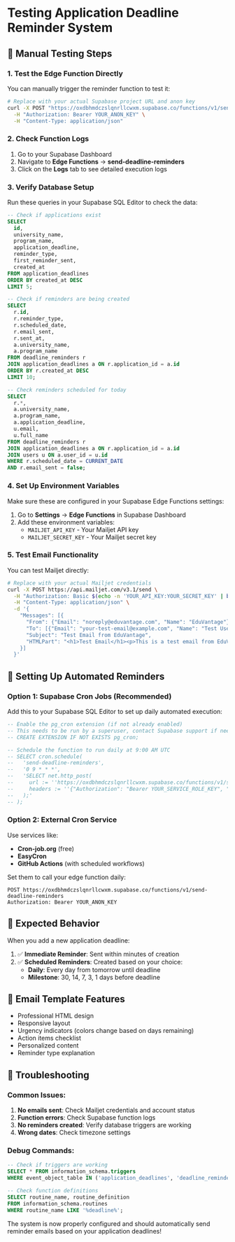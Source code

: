 # Testing Application Deadline Reminder System

## 🧪 Manual Testing Steps

### 1. **Test the Edge Function Directly**

You can manually trigger the reminder function to test it:

```bash
# Replace with your actual Supabase project URL and anon key
curl -X POST "https://oxdbhmdczslqnrllcwxm.supabase.co/functions/v1/send-deadline-reminders" \
  -H "Authorization: Bearer YOUR_ANON_KEY" \
  -H "Content-Type: application/json"
```

### 2. **Check Function Logs**

1. Go to your Supabase Dashboard
2. Navigate to **Edge Functions** → **send-deadline-reminders**
3. Click on the **Logs** tab to see detailed execution logs

### 3. **Verify Database Setup**

Run these queries in your Supabase SQL Editor to check the data:

```sql
-- Check if applications exist
SELECT 
  id, 
  university_name, 
  program_name,
  application_deadline, 
  reminder_type, 
  first_reminder_sent,
  created_at
FROM application_deadlines 
ORDER BY created_at DESC 
LIMIT 5;

-- Check if reminders are being created
SELECT 
  r.id,
  r.reminder_type,
  r.scheduled_date,
  r.email_sent,
  r.sent_at,
  a.university_name,
  a.program_name
FROM deadline_reminders r
JOIN application_deadlines a ON r.application_id = a.id
ORDER BY r.created_at DESC 
LIMIT 10;

-- Check reminders scheduled for today
SELECT 
  r.*,
  a.university_name,
  a.program_name,
  a.application_deadline,
  u.email,
  u.full_name
FROM deadline_reminders r
JOIN application_deadlines a ON r.application_id = a.id
JOIN users u ON a.user_id = u.id
WHERE r.scheduled_date = CURRENT_DATE
AND r.email_sent = false;
```

### 4. **Set Up Environment Variables**

Make sure these are configured in your Supabase Edge Functions settings:

1. Go to **Settings** → **Edge Functions** in Supabase Dashboard
2. Add these environment variables:
   - `MAILJET_API_KEY` - Your Mailjet API key
   - `MAILJET_SECRET_KEY` - Your Mailjet secret key

### 5. **Test Email Functionality**

You can test Mailjet directly:

```bash
# Replace with your actual Mailjet credentials
curl -X POST https://api.mailjet.com/v3.1/send \
  -H "Authorization: Basic $(echo -n 'YOUR_API_KEY:YOUR_SECRET_KEY' | base64)" \
  -H "Content-Type: application/json" \
  -d '{
    "Messages": [{
      "From": {"Email": "noreply@eduvantage.com", "Name": "EduVantage"},
      "To": [{"Email": "your-test-email@example.com", "Name": "Test User"}],
      "Subject": "Test Email from EduVantage",
      "HTMLPart": "<h1>Test Email</h1><p>This is a test email from EduVantage deadline reminder system.</p>"
    }]
  }'
```

## 🔧 **Setting Up Automated Reminders**

### Option 1: Supabase Cron Jobs (Recommended)

Add this to your Supabase SQL Editor to set up daily automated execution:

```sql
-- Enable the pg_cron extension (if not already enabled)
-- This needs to be run by a superuser, contact Supabase support if needed
-- CREATE EXTENSION IF NOT EXISTS pg_cron;

-- Schedule the function to run daily at 9:00 AM UTC
-- SELECT cron.schedule(
--   'send-deadline-reminders',
--   '0 9 * * *',
--   'SELECT net.http_post(
--     url := ''https://oxdbhmdczslqnrllcwxm.supabase.co/functions/v1/send-deadline-reminders'',
--     headers := ''{"Authorization": "Bearer YOUR_SERVICE_ROLE_KEY", "Content-Type": "application/json"}''::jsonb
--   );'
-- );
```

### Option 2: External Cron Service

Use services like:
- **Cron-job.org** (free)
- **EasyCron** 
- **GitHub Actions** (with scheduled workflows)

Set them to call your edge function daily:
```
POST https://oxdbhmdczslqnrllcwxm.supabase.co/functions/v1/send-deadline-reminders
Authorization: Bearer YOUR_ANON_KEY
```

## 🎯 **Expected Behavior**

When you add a new application deadline:

1. ✅ **Immediate Reminder**: Sent within minutes of creation
2. ✅ **Scheduled Reminders**: Created based on your choice:
   - **Daily**: Every day from tomorrow until deadline
   - **Milestone**: 30, 14, 7, 3, 1 days before deadline

## 📧 **Email Template Features**

- Professional HTML design
- Responsive layout
- Urgency indicators (colors change based on days remaining)
- Action items checklist
- Personalized content
- Reminder type explanation

## 🚨 **Troubleshooting**

### Common Issues:

1. **No emails sent**: Check Mailjet credentials and account status
2. **Function errors**: Check Supabase function logs
3. **No reminders created**: Verify database triggers are working
4. **Wrong dates**: Check timezone settings

### Debug Commands:

```sql
-- Check if triggers are working
SELECT * FROM information_schema.triggers 
WHERE event_object_table IN ('application_deadlines', 'deadline_reminders');

-- Check function definitions
SELECT routine_name, routine_definition 
FROM information_schema.routines 
WHERE routine_name LIKE '%deadline%';
```

The system is now properly configured and should automatically send reminder emails based on your application deadlines!